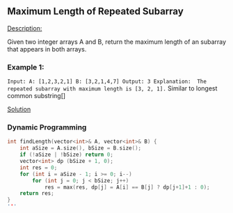 ## Maximum Length of Repeated Subarray

[Description:](https://leetcode.com/problems/maximum-length-of-repeated-subarray/description/)

Given two integer arrays A and B, return the maximum length of an subarray that appears in both arrays.

### Example 1:
`
Input:
A: [1,2,3,2,1]
B: [3,2,1,4,7]
Output: 3
Explanation: 
The repeated subarray with maximum length is [3, 2, 1].
`
Similar to longest common substring[]

[Solution](https://leetcode.com/problems/maximum-length-of-repeated-subarray/discuss/109068/JavaC++-Clean-Code-8-lines)

### Dynamic Programming

```cpp
int findLength(vector<int>& A, vector<int>& B) {
    int aSize = A.size(), bSize = B.size();
    if (!aSize | !bSize) return 0;
    vector<int> dp (bSize + 1, 0);
    int res = 0;
    for (int i = aSize - 1; i >= 0; i--)
        for (int j = 0; j < bSize; j++)
            res = max(res, dp[j] = A[i] == B[j] ? dp[j+1]+1 : 0);
    return res;
}
'''

